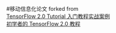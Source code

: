 #移动信息化论文
forked from  
[TensorFlow 2.0 Tutorial 入门教程实战案例](https://github.com/geektutu/tensorflow-tutorial-samples)  
[初学者的 TensorFlow 2.0 教程](https://www.tensorflow.org/tutorials/quickstart/beginner?hl=zh-cn)